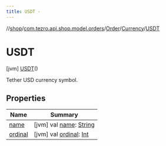 ```yaml
---
title: USDT -
---
```

//[shop](../../../../../index.md)/[com.tezro.api.shop.model.orders](../../../index.md)/[Order](../../index.md)/[Currency](../index.md)/[USDT](index.md)



# USDT  
 [jvm] [USDT](index.md)()  


Tether USD currency symbol.

   


## Properties  
  
|  Name |  Summary | 
|---|---|
| <a name="com.tezro.api.shop.model.orders/Order.Currency.USDT/name/#/PointingToDeclaration/"></a>[name](name.md)| <a name="com.tezro.api.shop.model.orders/Order.Currency.USDT/name/#/PointingToDeclaration/"></a> [jvm] val [name](name.md): [String](https://kotlinlang.org/api/latest/jvm/stdlib/kotlin/-string/index.html)   <br>|
| <a name="com.tezro.api.shop.model.orders/Order.Currency.USDT/ordinal/#/PointingToDeclaration/"></a>[ordinal](ordinal.md)| <a name="com.tezro.api.shop.model.orders/Order.Currency.USDT/ordinal/#/PointingToDeclaration/"></a> [jvm] val [ordinal](ordinal.md): [Int](https://kotlinlang.org/api/latest/jvm/stdlib/kotlin/-int/index.html)   <br>|


